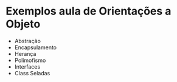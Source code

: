 
# Exemplos aula de Orientações a Objeto

- Abstração
- Encapsulamento
- Herança
- Polimofismo
- Interfaces
- Class Seladas
